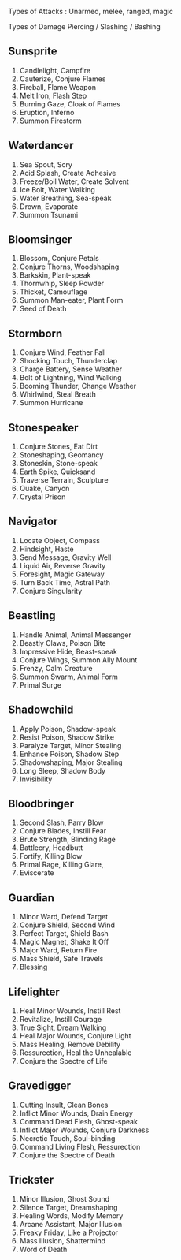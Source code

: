 Types of Attacks
: Unarmed, melee, ranged, magic

Types of Damage
Piercing / Slashing / Bashing

## Sunsprite
1. Candlelight, Campfire
2. Cauterize, Conjure Flames
3. Fireball, Flame Weapon
4. Melt Iron, Flash Step
5. Burning Gaze, Cloak of Flames
6. Eruption, Inferno
7. Summon Firestorm

## Waterdancer
1. Sea Spout, Scry
2. Acid Splash, Create Adhesive
3. Freeze/Boil Water, Create Solvent
4. Ice Bolt, Water Walking
5. Water Breathing, Sea-speak
6. Drown, Evaporate
7. Summon Tsunami

## Bloomsinger
1. Blossom, Conjure Petals
2. Conjure Thorns, Woodshaping
3. Barkskin, Plant-speak
4. Thornwhip, Sleep Powder
5. Thicket, Camouflage
6. Summon Man-eater, Plant Form
7. Seed of Death

## Stormborn
1. Conjure Wind, Feather Fall
2. Shocking Touch, Thunderclap
3. Charge Battery, Sense Weather
4. Bolt of Lightning, Wind Walking
5. Booming Thunder, Change Weather
6. Whirlwind, Steal Breath
7. Summon Hurricane

## Stonespeaker
1. Conjure Stones, Eat Dirt
2. Stoneshaping, Geomancy
3. Stoneskin, Stone-speak
4. Earth Spike, Quicksand
5. Traverse Terrain, Sculpture
6. Quake, Canyon
7. Crystal Prison

## Navigator
1. Locate Object, Compass
2. Hindsight, Haste
3. Send Message, Gravity Well
4. Liquid Air, Reverse Gravity
5. Foresight, Magic Gateway
6. Turn Back Time, Astral Path
7. Conjure Singularity

## Beastling
1. Handle Animal, Animal Messenger
2. Beastly Claws, Poison Bite
3. Impressive Hide, Beast-speak
4. Conjure Wings, Summon Ally Mount
5. Frenzy, Calm Creature
6. Summon Swarm, Animal Form
7. Primal Surge

## Shadowchild
1. Apply Poison, Shadow-speak
2. Resist Poison, Shadow Strike 
3. Paralyze Target, Minor Stealing
4. Enhance Poison, Shadow Step
5. Shadowshaping, Major Stealing
6. Long Sleep, Shadow Body
7. Invisibility

## Bloodbringer
1. Second Slash, Parry Blow
2. Conjure Blades, Instill Fear
3. Brute Strength, Blinding Rage
4. Battlecry, Headbutt
5. Fortify, Killing Blow
6. Primal Rage, Killing Glare,
7. Eviscerate 

## Guardian
1. Minor Ward, Defend Target
2. Conjure Shield, Second Wind
3. Perfect Target, Shield Bash
4. Magic Magnet, Shake It Off
5. Major Ward, Return Fire
6. Mass Shield, Safe Travels
7. Blessing

## Lifelighter
1. Heal Minor Wounds, Instill Rest
2. Revitalize, Instill Courage
3. True Sight, Dream Walking
4. Heal Major Wounds, Conjure Light
5. Mass Healing, Remove Debility
6. Ressurection, Heal the Unhealable
7. Conjure the Spectre of Life 

## Gravedigger
1. Cutting Insult, Clean Bones
1. Inflict Minor Wounds, Drain Energy
2. Command Dead Flesh, Ghost-speak
3. Inflict Major Wounds, Conjure Darkness
4. Necrotic Touch, Soul-binding
5. Command Living Flesh, Ressurection
7. Conjure the Spectre of Death

## Trickster
1. Minor Illusion, Ghost Sound 
2. Silence Target, Dreamshaping
3. Healing Words, Modify Memory
4. Arcane Assistant, Major Illusion
5. Freaky Friday, Like a Projector
6. Mass Illusion, Shattermind
7. Word of Death 
